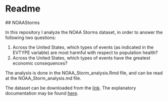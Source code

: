 # Readme
## NOAAStorms

In this repository I analyze the NOAA Storms dataset, 
in order to answer the following two questions: 

1. Across the United States, which types of events (as indicated in the EVTYPE variable) are most harmful with respect to population health?
2. Across the United States, which types of events have the greatest economic consequences?

The analysis is done in the NOAA_Storm_analysis.Rmd file, 
and can be read at the NOAA_Storm_analysis.md file. 

The dataset can be downloaded from the
[link](https://d396qusza40orc.cloudfront.net/repdata%2Fdata%2FStormData.csv.bz2). 
The explanatory documentation may be found [here](https://d396qusza40orc.cloudfront.net/repdata%2Fpeer2_doc%2Fpd01016005curr.pdf).
